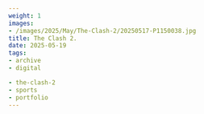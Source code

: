 ```yaml
---
weight: 1
images:
- /images/2025/May/The-Clash-2/20250517-P1150038.jpg
title: The Clash 2.
date: 2025-05-19
tags:
- archive
- digital

- the-clash-2
- sports
- portfolio
---
```


